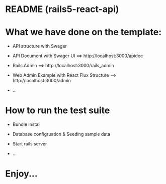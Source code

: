 # README (rails5-react-api)

# What we have done on the template:

* API structure with Swager

* API Document with Swager UI ==> http://localhost:3000/apidoc

* Rails Admin ==> http://localhost:3000/rails_admin

* Web Admin Example with React Flux Structure ==> http://localhost:3000/admin

* ...

# How to run the test suite

* Bundle install

* Database configruation & Seeding sample data

* Start rails server

* ...
# Enjoy... 
